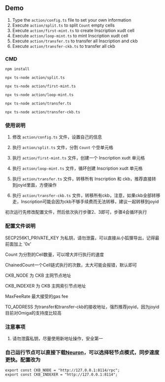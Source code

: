 ## Demo

1. Type the `action/config.ts` file to set your own information
2. Execute `action/split.ts` to split `Count` empty cells
3. Execute `action/first-mint.ts` to create Inscription xudt cell
4. Execute `action/loop-mint.ts` to mint Inscription xudt cell
5. Execute `action/transfer.ts` to transfer all Inscription and ckb
6. Execute `action/transfer-ckb.ts` to transfer all ckb
### CMD

```
npm install

npx ts-node action/split.ts

npx ts-node action/first-mint.ts

npx ts-node action/loop-mint.ts

npx ts-node action/transfer.ts

npx ts-node action/transfer-ckb.ts

```

### 使用说明
1. 修改 `action/config.ts` 文件，设置自己的信息

2. 执行 `action/split.ts` 文件，分割 `Count` 个空单元格

3. 执行 `action/first-mint.ts` 文件，创建一个 Inscription xudt 单元格

4. 执行 `action/loop-mint.ts` 文件，循环创建 Inscription xudt 单元格

5. 执行 `action/transfer.ts` 文件，转移所有 Inscription 和 ckb，推荐直接转到joyid里面，方便操作

6. 执行 `action/transfer-ckb.ts` 文件，转移所有ckb，注意，如果ckb全部转移走，Inscription可能会因为ckb不够手续费而无法转移，建议一起转移到joyid

初次运行先修改配置文件，然后依次执行步骤2、3即可，步骤4会循环执行

### 配置文件说明
SECP256K1_PRIVATE_KEY 为私钥，请勿泄露，可以直接从小狐狸导出，记得最前面加上 '0x'

Count 为分割的Cell数量，可以增大并行执行的速度

ChainedCount一个Cell链式执行的次数，太大可能会报错，默认即可

CKB_NODE 为 CKB 主网节点地址

CKB_INDEXER 为 CKB 主网索引节点地址

MaxFeeRate 最大接受的gas fee

TO_ADDRESS 为transfer和transfer-ckb的接收地址，强烈推荐joyid，因为joyid目前对Omiga的支持度比较高

### 注意事项
1. 请勿泄露私钥，尽量使用新地址操作，安全第一


### 自己运行节点可以直接下载[Neuron](https://github.com/nervosnetwork/neuron/releases/tag/v0.112.0)，可以选择轻节点模式，同步速度更快。配置改为
```
export const CKB_NODE = "http://127.0.0.1:8114/rpc";
export const CKB_INDEXER = "http://127.0.0.1:8114";
```
